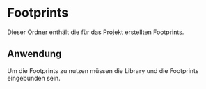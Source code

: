 # Footprints
Dieser Ordner enthält die für das Projekt erstellten Footprints. 

## Anwendung
Um die Footprints zu nutzen müssen die Library und die Footprints eingebunden sein.

